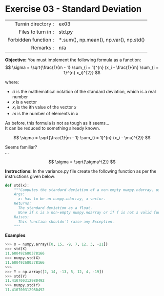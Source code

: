 # Exercise 03 - Standard Deviation
|                         |                    |
| -----------------------:| ------------------ |
|   Turnin directory :    |  ex03              |
|   Files to turn in :    |  std.py            |
|   Forbidden function :  |  *.sum(), np.mean(), np.var(), np.std() |
|   Remarks :             |  n/a               |

**Objective:**
You must implement the following formula as a function:  
$$
\sigma = \sqrt{\frac{1}{m - 1} \sum_{i = 1}^{n} (x_i - \frac{1}{m} \sum_{i = 1}^{n} x_i)^{2}}
$$

where: 
- $\sigma$ is the mathematical notation of the standard deviation, which is a real number
- $x$ is a vector
- $x_i$ is the ith value of the vector $x$
- $m$ is the number of elements in $x$

As before, this formula is not as tough as it seems...  
It can be reduced to something already known.

$$
\sigma = \sqrt{\frac{1}{m - 1} \sum_{i = 1}^{n} (x_i - \mu)^{2}}
$$

Seems familiar?   
...  

$$
\sigma = \sqrt{\sigma^{2}}
$$

**Instructions:**
In the variance.py file create the following function as per the instructions given below:
```python
def std(x):
    """Computes the standard deviation of a non-empty numpy.ndarray, using a for-loop.
    Args:
      x: has to be an numpy.ndarray, a vector.
    Returns:
      The standard deviation as a float.
      None if x is a non-empty numpy.ndarray or if f is not a valid function.
    Raises:
      This function shouldn't raise any Exception.
    """
```

**Examples**
```python
>>> X = numpy.array([0, 15, -9, 7, 12, 3, -21])
>>> std(X)
11.600492600378166
>>> numpy.std(X)
11.600492600378166
>>>
>>> Y = np.array([2, 14, -13, 5, 12, 4, -19])
>>> std(Y)
11.410700312980492
>>> numpy.std(Y)
11.410700312980492

```

